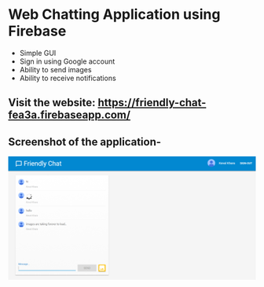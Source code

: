 # Web Chatting Application using Firebase

* Simple GUI
* Sign in using Google account
* Ability to send images
* Ability to receive notifications

## Visit the website: https://friendly-chat-fea3a.firebaseapp.com/

## Screenshot of the application-
![](images/FriendlyChat.PNG)
